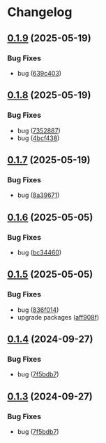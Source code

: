 # Changelog

## [0.1.9](https://github.com/mnpay/mn-payment-platforms/compare/qpay-v0.1.8...qpay-v0.1.9) (2025-05-19)


### Bug Fixes

* bug ([639c403](https://github.com/mnpay/mn-payment-platforms/commit/639c403a61a2fd2138b03cafe8a358aebff013ed))

## [0.1.8](https://github.com/mnpay/mn-payment-platforms/compare/qpay-v0.1.7...qpay-v0.1.8) (2025-05-19)


### Bug Fixes

* bug ([7352887](https://github.com/mnpay/mn-payment-platforms/commit/7352887ba59880019fdd7cc3e1220578cb784435))
* bug ([4bcf438](https://github.com/mnpay/mn-payment-platforms/commit/4bcf4383474cfd30298cf8933d159e6f94e3bc3a))

## [0.1.7](https://github.com/mnpay/mn-payment-platforms/compare/qpay-v0.1.6...qpay-v0.1.7) (2025-05-19)


### Bug Fixes

* bug ([8a39671](https://github.com/mnpay/mn-payment-platforms/commit/8a396715ce8c67ba7f8004f85baf225b0f3019eb))

## [0.1.6](https://github.com/mnpay/mn-payment-platforms/compare/qpay-v0.1.5...qpay-v0.1.6) (2025-05-05)


### Bug Fixes

* bug ([bc34460](https://github.com/mnpay/mn-payment-platforms/commit/bc34460e73f5849839796a8ff29b0bf199edf31e))

## [0.1.5](https://github.com/mnpay/mn-payment-platforms/compare/qpay-v0.1.4...qpay-v0.1.5) (2025-05-05)


### Bug Fixes

* bug ([836f014](https://github.com/mnpay/mn-payment-platforms/commit/836f014547de7dce6c18ddf87861464711263900))
* upgrade packages ([aff908f](https://github.com/mnpay/mn-payment-platforms/commit/aff908f4ea278ad79e3d973e92a3d47e43e39c72))

## [0.1.4](https://github.com/mnpay/mn-payment-platforms/compare/qpay-v0.1.3...qpay-v0.1.4) (2024-09-27)


### Bug Fixes

* bug ([7f5bdb7](https://github.com/mnpay/mn-payment-platforms/commit/7f5bdb74ee006b8e66253648fc244aebb92a4183))

## [0.1.3](https://github.com/mnpay/mn-payment-platforms/compare/qpay-v0.1.2...qpay-v0.1.3) (2024-09-27)


### Bug Fixes

* bug ([7f5bdb7](https://github.com/mnpay/mn-payment-platforms/commit/7f5bdb74ee006b8e66253648fc244aebb92a4183))
